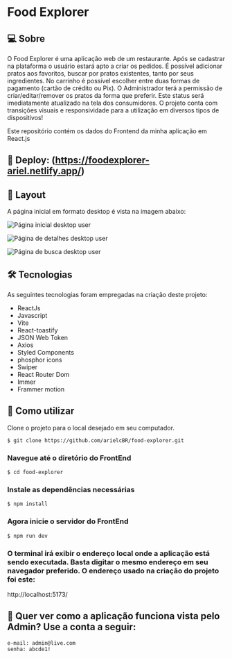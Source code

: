# Food Explorer

## 💻 Sobre

O Food Explorer é uma aplicação web de um restaurante. Após se cadastrar na plataforma o usuário estará apto a criar os pedidos. É possível adicionar pratos aos favoritos, buscar por pratos existentes, tanto por seus ingredientes. No carrinho é possível escolher entre duas formas de pagamento (cartão de crédito ou Pix). O Administrador terá a permissão de criar/editar/remover os pratos da forma que preferir. Este status será imediatamente atualizado na tela dos consumidores. O projeto conta com transições visuais e responsividade para a utilização em diversos tipos de dispositivos!

Este repositório contém os dados do Frontend da minha aplicação em React.js

## 🚀 Deploy: (https://foodexplorer-ariel.netlify.app/)

## 🎨 Layout
A página inicial em formato desktop é vista na imagem abaixo:

![Página inicial desktop user](https://i.postimg.cc/jSZM1rgz/Captura-de-tela-de-2024-07-15-22-11-58.png)

![Página de detalhes desktop user](https://i.postimg.cc/6QCy3BkZ/Captura-de-tela-de-2024-07-15-22-12-26.png)

![Página de busca desktop user](https://i.postimg.cc/htDBxcQx/Captura-de-tela-de-2024-07-15-22-26-36.png)

## 🛠 Tecnologias
As seguintes tecnologias foram empregadas na criação deste projeto:

* ReactJs
* Javascript
* Vite
* React-toastify
* JSON Web Token
* Axios
* Styled Components
* phosphor icons
* Swiper
* React Router Dom
* Immer
* Frammer motion

## 🚀 Como utilizar
Clone o projeto para o local desejado em seu computador.
```
$ git clone https://github.com/arielcBR/food-explorer.git
```

### Navegue até o diretório do FrontEnd
```
$ cd food-explorer
```

###  Instale as dependências necessárias
```
$ npm install
```

### Agora inicie o servidor do FrontEnd
```
$ npm run dev
```

### O terminal irá exibir o endereço local onde a aplicação está sendo executada. Basta digitar o mesmo endereço em seu navegador preferido. O endereço usado na criação do projeto foi este:

  http://localhost:5173/

## 🔑 Quer ver como a aplicação funciona vista pelo Admin? Use a conta a seguir:
```
e-mail: admin@live.com
senha: abcde1!
```




